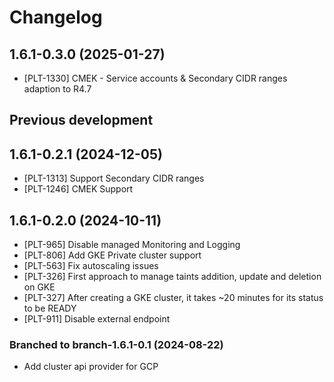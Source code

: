 # Changelog

## 1.6.1-0.3.0 (2025-01-27)

* [PLT-1330] CMEK - Service accounts & Secondary CIDR ranges adaption to R4.7

## Previous development

## 1.6.1-0.2.1 (2024-12-05)

* [PLT-1313] Support Secondary CIDR ranges
* [PLT-1246] CMEK Support

## 1.6.1-0.2.0 (2024-10-11)

* [PLT-965] Disable managed Monitoring and Logging
* [PLT-806] Add GKE Private cluster support
* [PLT-563] Fix autoscaling issues
* [PLT-326] First approach to manage taints addition, update and deletion on GKE
* [PLT-327] After creating a GKE cluster, it takes ~20 minutes for its status to be READY
* [PLT-911] Disable external endpoint

### Branched to branch-1.6.1-0.1 (2024-08-22)

* Add cluster api provider for GCP
